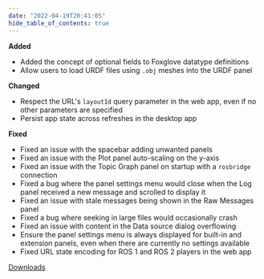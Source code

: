 ```yaml
---
date: "2022-04-19T20:41:05"
hide_table_of_contents: true
---
```


**Added**

- Added the concept of optional fields to Foxglove datatype definitions
- Allow users to load URDF files using `.obj` meshes into the URDF panel

**Changed**

- Respect the URL's `layoutId` query parameter in the web app, even if no other parameters are specified
- Persist app state across refreshes in the desktop app

**Fixed**

- Fixed an issue with the spacebar adding unwanted panels
- Fixed an issue with the Plot panel auto-scaling on the y-axis
- Fixed an issue with the Topic Graph panel on startup with a `rosbridge` connection
- Fixed a bug where the panel settings menu would close when the Log panel received a new message and scrolled to display it
- Fixed an issue with stale messages being shown in the Raw Messages panel
- Fixed a bug where seeking in large files would occasionally crash
- Fixed an issue with content in the Data source dialog overflowing
- Ensure the panel settings menu is always displayed for built-in and extension panels, even when there are currently no settings available
- Fixed URL state encoding for ROS 1 and ROS 2 players in the web app

[Downloads](https://github.com/foxglove/studio/releases/tag/v1.8.0)
